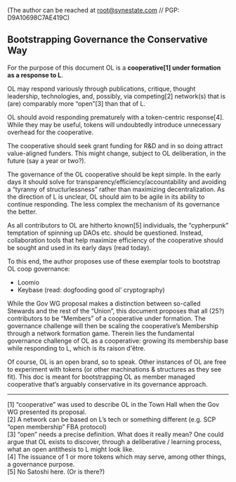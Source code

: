 (The author can be reached at root@synestate.com // PGP: D9A10698C7AE419C)

## Bootstrapping Governance the Conservative Way                                

For the purpose of this document OL is a **cooperative[1] under formation as a response to L**.

OL may respond variously through publications, critique, thought leadership, technologies, and, possibly, via competing[2] network(s) that is (are) comparably more “open”[3] than that of L.

OL should avoid responding prematurely with a token-centric response[4]. While they may be useful, tokens will undoubtedly introduce unnecessary overhead for the cooperative.

The cooperative should seek grant funding for R&D and in so doing attract value-aligned funders. This might change, subject to OL deliberation, in the future (say a year or two?).

The governance of the OL cooperative should be kept simple. In the early days it should solve for transparency/efficiency/accountability and avoiding a “tyranny of structurlessness” rather than maximizing decentralization. As the direction of L is unclear, OL should aim to be agile in its ability to continue responding. The less complex the mechanism of its governance the better.

As all contributors to OL are hitherto known[5] individuals, the “cypherpunk” temptation of spinning up DAOs etc. should be questioned. Instead, collaboration tools that help maximize efficiency of the cooperative should be sought and used in its early days (read today).

To this end, the author proposes use of these exemplar tools to bootstrap OL coop governance:

* Loomio
* Keybase (read: dogfooding good ol’ cryptography)

While the Gov WG proposal makes a distinction between so-called Stewards and the rest of the “Union”, this document proposes that all (25?) contributors to be “Members” of a cooperative under formation. The governance challenge will then be scaling the cooperative’s Membership through a network formation game. Therein lies the fundamental governance challenge of OL as a cooperative: growing its membership base while responding to L, which is its raison d'être.

Of course, OL is an open brand, so to speak. Other instances of OL are free to experiment with tokens (or other machinations & structures as they see fit). This doc is meant for bootstrapping OL as member managed cooperative that’s arguably conservative in its governance approach.

________________

[1] “cooperative” was used to describe OL in the Town Hall when the Gov WG presented its proposal.<br/>
[2] A network can be based on L’s tech or something different (e.g. SCP “open membership” FBA protocol)<br/>
[3] “open” needs a precise definition. What does it really mean? One could argue that OL exists to discover, through a deliberative / learning process, what an open antithesis to L might look like.<br/>
[4] The issuance of 1 or more tokens which may serve, among other things, a governance purpose.<br/>
[5] No Satoshi here. (Or is there?)<br/>
